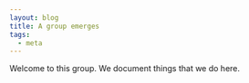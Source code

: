 ```yaml
---
layout: blog
title: A group emerges
tags:
  - meta
---
```

Welcome to this group. We document things that we do here.
